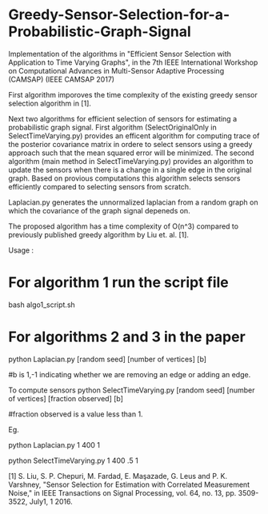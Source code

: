 # Greedy-Sensor-Selection-for-a-Probabilistic-Graph-Signal
Implementation of the algorithms in
"Efficient Sensor Selection with Application to Time Varying Graphs",
in the 7th IEEE International Workshop on Computational Advances in
Multi-Sensor Adaptive Processing (CAMSAP) (IEEE CAMSAP 2017)

First algorithm imporoves the time complexity of the 
existing greedy sensor selection algorithm in [1].

Next two algorithms for efficient selection of sensors for 
estimating a probabilistic graph signal. 
First algorithm (SelectOriginalOnly in SelectTimeVarying.py) provides 
an efficent algorithm for computing trace of the posterior covariance matrix
in ordere to select sensors using a greedy approach such that the 
mean squared error will be minimized. 
The second algorithm (main method in SelectTimeVarying.py) provides 
an algorithm to update the sensors when there is a change 
in a single edge in the original graph. Based on provious computations 
this algorithm selects sensors efficiently compared to selecting sensors 
from scratch. 

Laplacian.py generates the unnormalized laplacian from a random graph 
on which the covariance of the graph signal depeneds on.

The proposed algorithm has a time complexity of O(n^3) compared to 
previously published greedy algorithm by Liu et. al. [1].

Usage : 
# For algorithm 1 run the script file 
bash algo1_script.sh 
# For algorithms 2 and 3 in the paper 
python Laplacian.py [random seed] [number of vertices] [b]

#b is 1,-1 indicating whether we are removing an edge or adding an edge.

To compute sensors
python SelectTimeVarying.py [random seed] [number of vertices] [fraction observed] [b]

#fraction observed is a value less than 1. 

Eg. 

python Laplacian.py 1 400 1

python SelectTimeVarying.py 1 400 .5 1






[1] S. Liu, S. P. Chepuri, M. Fardad, E. Maşazade, G. Leus and P. K. Varshney, 
"Sensor Selection for Estimation with Correlated Measurement Noise," 
in IEEE Transactions on Signal Processing, 
vol. 64, no. 13, pp. 3509-3522, July1, 1 2016.
